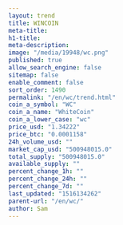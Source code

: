 ```yaml
---
layout: trend
title: WINCOIN
meta-title: 
h1-title: 
meta-description: 
image: "/media/19948/wc.png"
published: true
allow_search_engine: false
sitemap: false
enable_comment: false
sort_order: 1490
permalink: "/en/wc/trend.html"
coin_a_symbol: "WC"
coin_a_name: "WhiteCoin"
coin_a_lower_case: "wc"
price_usd: "1.34222"
price_btc: "0.0001158"
24h_volume_usd: ""
market_cap_usd: "500948015.0"
total_supply: "500948015.0"
available_supply: ""
percent_change_1h: ""
percent_change_24h: ""
percent_change_7d: ""
last_updated: "1516134262"
parent-url: "/en/wc/"
author: Sam
---
```


